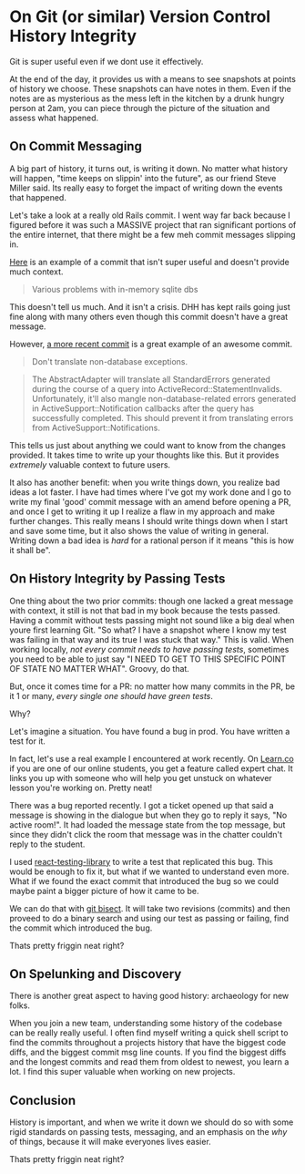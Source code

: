 # On Git (or similar) Version Control History Integrity

Git is super useful even if we dont use it effectively.

At the end of the day, it provides us with a means to see snapshots at points of history we choose.
These snapshots can have notes in them.
Even if the notes are as mysterious as the mess left in the kitchen by a drunk hungry person at 2am, you can piece through the picture of the situation and assess what happened.


## On Commit Messaging
A big part of history, it turns out, is writing it down.
No matter what history will happen, "time keeps on slippin' into the future", as our friend Steve Miller said.
Its really easy to forget the impact of writing down the events that happened.

Let's take a look at a really old Rails commit.
I went way far back because I figured before it was such a MASSIVE project that ran significant portions of the entire internet, that there might be a few meh commit messages slipping in.

[Here](https://github.com/rails/rails/commit/9ad6e1a62818032cb58ae58f093fb528fe521307) is an example of a commit that isn't super useful and doesn't provide much context.

> Various problems with in-memory sqlite dbs

This doesn't tell us much.
And it isn't a crisis.
DHH has kept rails going just fine along with many others even though this commit doesn't have a great message.

However, [a more recent commit](https://github.com/rails/rails/commit/ad0bde58d4e5dd3686fdbdc21c7e4b6d71e371e4) is a great example of an awesome commit.


> Don't translate non-database exceptions.

> The AbstractAdapter will translate all StandardErrors generated during the course of a query into ActiveRecord::StatementInvalids. Unfortunately, it'll also mangle non-database-related errors generated in ActiveSupport::Notification callbacks after the query has successfully completed. This should prevent it from translating errors from ActiveSupport::Notifications.

This tells us just about anything we could want to know from the changes provided.
It takes time to write up your thoughts like this.
But it provides _extremely_ valuable context to future users.

It also has another benefit: when you write things down, you realize bad ideas a lot faster.
I have had times where I've got my work done and I go to write my final 'good' commit message with an amend before opening a PR, and once I get to writing it up I realize a flaw in my approach and make further changes.
This really means I should write things down when I start and save some time, but it also shows the value of writing in general.
Writing down a bad idea is _hard_ for a rational person if it means "this is how it shall be".


## On History Integrity by Passing Tests
One thing about the two prior commits: though one lacked a great message with context, it still is not that bad in my book because the tests passed.
Having a commit without tests passing might not sound like a big deal when youre first learning Git.
"So what? I have a snapshot where I know my test was failing in that way and its true I was stuck that way."
This is valid.
When working locally, _*not every commit needs to have passing tests*_, sometimes you need to be able to just say "I NEED TO GET TO THIS SPECIFIC POINT OF STATE NO MATTER WHAT".
Groovy, do that.

But, once it comes time for a PR: no matter how many commits in the PR, be it 1 or many, *every single one should have green tests*.

Why?

Let's imagine a situation.
You have found a bug in prod.
You have written a test for it.

In fact, let's use a real example I encountered at work recently.
On [Learn.co](http://learn.co) if you are one of our online students, you get a feature called expert chat.
It links you up with someone who will help you get unstuck on whatever lesson you're working on.
Pretty neat!

There was a bug reported recently.
I got a ticket opened up that said a message is showing in the dialogue but when they go to reply it says, "No active room!".
It had loaded the message state from the top message, but since they didn't click the room that message was in the chatter couldn't reply to the student.

I used [react-testing-library](https://github.com/kentcdodds/react-testing-library) to write a test that replicated this bug.
This would be enough to fix it, but what if we wanted to understand even more.
What if we found the exact commit that introduced the bug so we could maybe paint a bigger picture of how it came to be.

We can do that with [git bisect](https://git-scm.com/docs/git-bisect).
It will take two revisions (commits) and then proveed to do a binary search and using our test as passing or failing, find the commit which introduced the bug.

Thats pretty friggin neat right?

## On Spelunking and Discovery
There is another great aspect to having good history: archaeology for new folks.

When you join a new team, understanding some history of the codebase can be really really useful.
I often find myself writing a quick shell script to find the commits throughout a projects history that have the biggest code diffs, and the biggest commit msg line counts.
If you find the biggest diffs and the longest commits and read them from oldest to newest, you learn a lot.
I find this super valuable when working on new projects.

## Conclusion
History is important, and when we write it down we should do so with some rigid standards on passing tests, messaging, and an emphasis on the _why_ of things, because it will make everyones lives easier.

Thats pretty friggin neat right?
